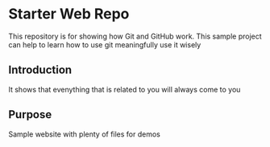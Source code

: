# Starter Web Repo

This repository is for showing how Git and GitHub work.
This sample project can help to learn how to use git meaningfully
use it wisely
## Introduction
It shows that evenything that is related to you will always come to you

## Purpose

Sample website with plenty of files for demos